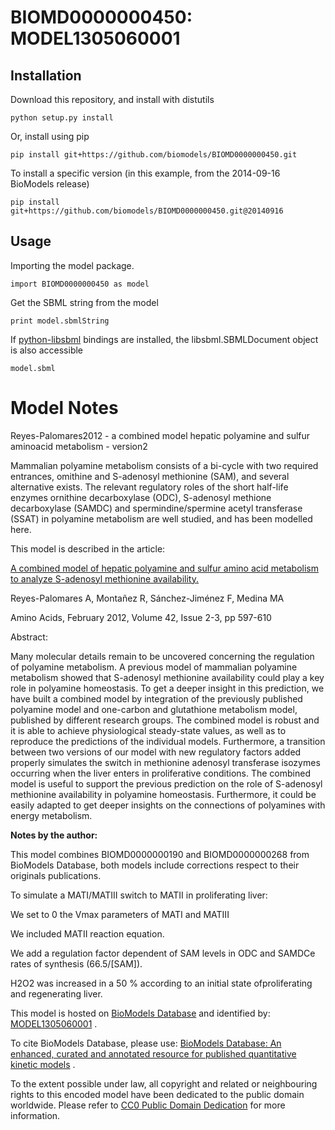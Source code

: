 # BIOMD0000000450: MODEL1305060001

## Installation

Download this repository, and install with distutils

`python setup.py install`

Or, install using pip

`pip install git+https://github.com/biomodels/BIOMD0000000450.git`

To install a specific version (in this example, from the 2014-09-16 BioModels release)

`pip install git+https://github.com/biomodels/BIOMD0000000450.git@20140916`

## Usage

Importing the model package.

`import BIOMD0000000450 as model`

Get the SBML string from the model

`print model.sbmlString`

If [python-libsbml](https://pypi.python.org/pypi/python-libsbml) bindings are
installed, the libsbml.SBMLDocument object is also accessible

`model.sbml`


# Model Notes


Reyes-Palomares2012 - a combined model hepatic polyamine and sulfur aminoacid
metabolism - version2

Mammalian polyamine metabolism consists of a bi-cycle with two required
entrances, omithine and S-adenosyl methionine (SAM), and several alternative
exists. The relevant regulatory roles of the short half-life enzymes ornithine
decarboxylase (ODC), S-adenosyl methione decarboxylase (SAMDC) and
spermindine/spermine acetyl transferase (SSAT) in polyamine metabolism are
well studied, and has been modelled here.

This model is described in the article:

[A combined model of hepatic polyamine and sulfur amino acid metabolism to
analyze S-adenosyl methionine
availability.](http://identifiers.org/pubmed/\[21814788\])

Reyes-Palomares A, Montañez R, Sánchez-Jiménez F, Medina MA

Amino Acids, February 2012, Volume 42, Issue 2-3, pp 597-610

Abstract:

Many molecular details remain to be uncovered concerning the regulation of
polyamine metabolism. A previous model of mammalian polyamine metabolism
showed that S-adenosyl methionine availability could play a key role in
polyamine homeostasis. To get a deeper insight in this prediction, we have
built a combined model by integration of the previously published polyamine
model and one-carbon and glutathione metabolism model, published by different
research groups. The combined model is robust and it is able to achieve
physiological steady-state values, as well as to reproduce the predictions of
the individual models. Furthermore, a transition between two versions of our
model with new regulatory factors added properly simulates the switch in
methionine adenosyl transferase isozymes occurring when the liver enters in
proliferative conditions. The combined model is useful to support the previous
prediction on the role of S-adenosyl methionine availability in polyamine
homeostasis. Furthermore, it could be easily adapted to get deeper insights on
the connections of polyamines with energy metabolism.

**Notes by the author:**

This model combines BIOMD0000000190 and BIOMD0000000268 from BioModels
Database, both models include corrections respect to their originals
publications.

To simulate a MATI/MATIII switch to MATII in proliferating liver:

We set to 0 the Vmax parameters of MATI and MATIII

We included MATII reaction equation.

We add a regulation factor dependent of SAM levels in ODC and SAMDCe rates of
synthesis (66.5/[SAM]).

H2O2 was increased in a 50 % according to an initial state ofproliferating and
regenerating liver.

This model is hosted on [BioModels Database](http://www.ebi.ac.uk/biomodels/)
and identified by:
[MODEL1305060001](http://identifiers.org/biomodels.db/MODEL1305060001) .

To cite BioModels Database, please use: [BioModels Database: An enhanced,
curated and annotated resource for published quantitative kinetic
models](http://identifiers.org/pubmed/20587024) .

To the extent possible under law, all copyright and related or neighbouring
rights to this encoded model have been dedicated to the public domain
worldwide. Please refer to [CC0 Public Domain
Dedication](http://creativecommons.org/publicdomain/zero/1.0/) for more
information.



